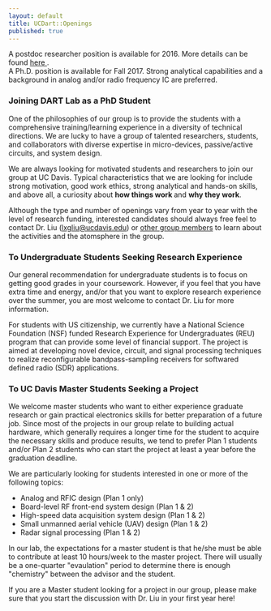 ```yaml
---
layout: default
title: UCDart::Openings
published: true
---
```

<div class="alert alert-info">
    A postdoc researcher position is available for 2016. More details can be found <a href="postdoc-spar.html"> here </a>.
</div>


<div class="alert alert-info">
    A Ph.D. position is available for Fall 2017. Strong analytical capabilities and a background in analog and/or radio frequency IC are preferred.
</div>

### Joining DART Lab as a PhD Student

One of the philosophies of our group is to provide the students with a comprehensive training/learning experience in a diversity of technical directions. We are lucky to have a group of talented researchers, students, and collaborators with diverse expertise in micro-devices, passive/active circuits, and system design. 

We are always looking for motivated students and researchers to join our group at UC Davis. Typical characteristics that we are looking for include strong motivation, good work ethics, strong analytical and hands-on skills, and above all, a curiosity about <strong>how things work </strong> and <strong>why they work</strong>. 

Although the type and number of openings vary from year to year with the level of research funding, interested candidates should always free feel to contact Dr. Liu (lxgliu@ucdavis.edu) or [other group members](/people/) to learn about the activities and the atomsphere in the group. 

### To Undergraduate Students Seeking Research Experience

Our general recommendation for undergraduate students is to focus on getting good grades in your coursework. However, if you feel that you have extra time and energy, and/or that you want to explore research experience over the summer, you are most welcome to contact Dr. Liu for more information. 

For students with US citizenship, we currently have a National Science Foundation (NSF) funded Research Experience for Undergraduates (REU) program that can provide some level of financial support. The project is aimed at developing novel device, circuit, and signal processing techniques to realize reconfigurable bandpass-sampling receivers for softwared defined radio (SDR) applications. 

### To UC Davis Master Students Seeking a Project

We welcome master students who want to either experience graduate research or gain practical electronics skills for better preparation of a future job. Since most of the projects in our group relate to building actual hardware, which generally requires a longer time for the student to acquire the necessary skills and produce results, we tend to prefer Plan 1 students and/or Plan 2 students who can start the project at least a year before the graduation deadline. 

We are particularly looking for students interested in one or more of the following topics:
 - Analog and RFIC design (Plan 1 only)
 - Board-level RF front-end system design (Plan 1 & 2)
 - High-speed data acquisition system design (Plan 1 & 2)
 - Small unmanned aerial vehicle (UAV) design (Plan 1 & 2)
 - Radar signal processing (Plan 1 & 2)

In our lab, the expectations for a master student is that he/she must be able to contribute at least 10 hours/week to the master project. There will usually be a one-quarter "evaulation" period to determine there is enough "chemistry" between the advisor and the student. 

If you are a Master student looking for a project in our group, please make sure that you start the discussion with Dr. Liu in your first year here!
